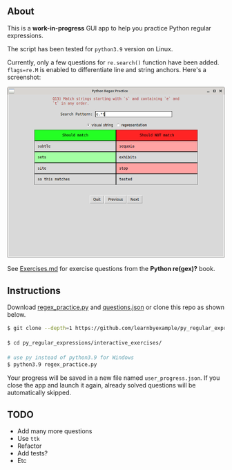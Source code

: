 ## About

This is a **work-in-progress** GUI app to help you practice Python regular expressions.

The script has been tested for `python3.9` version on Linux.

Currently, only a few questions for `re.search()` function have been added. `flags=re.M` is enabled to differentiate line and string anchors. Here's a screenshot:

<p align="center">
    <img src="./regex_practice_example.png" />
</p>

See [Exercises.md](https://github.com/learnbyexample/py_regular_expressions/blob/master/exercises/Exercises.md) for exercise questions from the **Python re(gex)?** book.

## Instructions

Download [regex_practice.py](https://github.com/learnbyexample/py_regular_expressions/raw/master/interactive_exercises/regex_practice.py) and [questions.json](https://github.com/learnbyexample/py_regular_expressions/raw/master/interactive_exercises/questions.json) or clone this repo as shown below.

```bash
$ git clone --depth=1 https://github.com/learnbyexample/py_regular_expressions

$ cd py_regular_expressions/interactive_exercises/

# use py instead of python3.9 for Windows
$ python3.9 regex_practice.py
```

Your progress will be saved in a new file named `user_progress.json`. If you close the app and launch it again, already solved questions will be automatically skipped.

## TODO

* Add many more questions
* Use `ttk`
* Refactor
* Add tests?
* Etc
